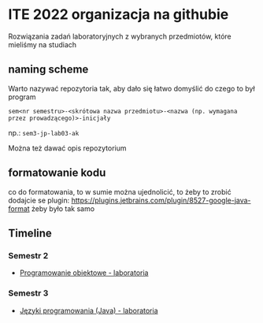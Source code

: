 # ITE 2022 organizacja na githubie

Rozwiązania zadań laboratoryjnych z wybranych przedmiotów, które mieliśmy na studiach

## naming scheme

Warto nazywać repozytoria tak, aby dało się łatwo domyślić do czego to był program

`sem<nr semestru>-<skrótowa nazwa przedmiotu>-<nazwa (np. wymagana przez prowadzącego)>-inicjały`

np.: `sem3-jp-lab03-ak`

Można też dawać opis repozytorium

## formatowanie kodu
co do formatowania, to w sumie można ujednolicić, to żeby to zrobić dodajcie se plugin:
https://plugins.jetbrains.com/plugin/8527-google-java-format
żeby było tak samo

## Timeline

### Semestr 2

- [Programowanie obiektowe - laboratoria](https://github.com/Ite-2022-pwr/Programowanie-obiektowe)

### Semestr 3

- [Języki programowania (Java) - laboratoria](https://github.com/Ite-2022-pwr/Jezyki-Programowania)
